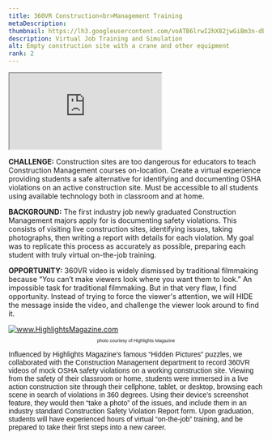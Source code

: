 ```yaml
---
title: 360VR Construction<br>Management Training
metaDescription: 
thumbnail: https://lh3.googleusercontent.com/voATB6lrwI2hX82jwGiBm3n-db1NGPZvAbQ8Og39ALXetIS_baLVg8Sa7vgOCcPZ-tcQO6MiLvRtR0bs3xyCalbmRVn6avjOLSBuNBEM2_WC5HAwq6sYGBDSgrByfqcSo5vDj5cpDQ=w2400
description: Virtual Job Training and Simulation
alt: Empty construction site with a crane and other equipment
rank: 2
---
```



<iframe src="https://momento360.com/e/u/1f47f937e0044f1bb04db34e4df99ecf?utm_campaign=embed&utm_source=other&heading=0&pitch=0&field-of-view=60&size=small" class="youtube-iframe"></iframe>

**CHALLENGE:** Construction sites are too dangerous for educators to teach Construction Management courses on-location. Create a virtual experience providing students a safe alternative for identifying and documenting OSHA violations on an active construction site. Must be accessible to all students using available technology both in classroom and at home.

**BACKGROUND:** The first industry job newly graduated Construction Management majors apply for is documenting safety violations. This consists of visiting live construction sites, identifying issues, taking photographs, then writing a report with details for each violation. My goal was to replicate this process as accurately as possible, preparing each student with truly virtual on-the-job training.

**OPPORTUNITY:** 360VR video is widely dismissed by traditional filmmaking because “You can’t make viewers look where you want them to look.” An impossible task for traditional filmmaking. But in that very flaw, I find opportunity. Instead of trying to force the viewer's attention, we will HIDE the message inside the video, and challenge the viewer look around to find it.

<div class="row">
  <div class="col-md-3">
    <a href="https://www.highlights.com/">
     <img src="https://i.pinimg.com/originals/81/e4/fd/81e4fd7af70ca0fdd4418a16a2fa0717.jpg" alt="www.HighlightsMagazine.com"></img>
    </a>
    <p style="font-family: arial; font-size: .65em; text-align: center">photo courtesy of Highlights Magazine</p>
  </div>
  <div class="col-md-9">
    <p style="font-family:arial">Influenced by Highlights Magazine’s famous “Hidden Pictures” puzzles, we collaborated with the Construction Management department to record 360VR videos of mock OSHA safety violations on a working construction site. Viewing from the safety of their classroom or home, students were immersed in a live action construction site through their cellphone, tablet, or desktop, browsing each scene in search of violations in 360 degrees. Using their device’s screenshot feature, they would then “take a photo” of the issues, and include them in an industry standard Construction Safety Violation Report form. Upon graduation, students will have experienced hours of virtual “on-the-job” training, and be prepared to take their first steps into a new career.</p>
  </div>
</div>